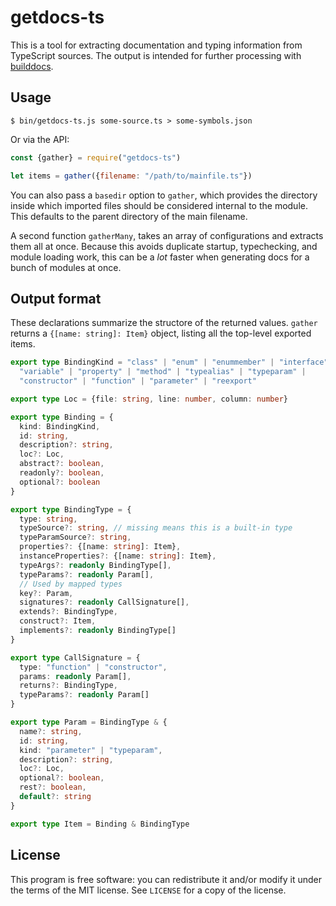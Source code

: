 # getdocs-ts

This is a tool for extracting documentation and typing information
from TypeScript sources. The output is intended for further processing
with [builddocs](https://github.com/marijnh/builddocs).

## Usage

```console
$ bin/getdocs-ts.js some-source.ts > some-symbols.json
```

Or via the API:

```javascript
const {gather} = require("getdocs-ts")

let items = gather({filename: "/path/to/mainfile.ts"})
```

You can also pass a `basedir` option to `gather`, which provides
the directory inside which imported files should be considered
internal to the module. This defaults to the parent directory of the
main filename.

A second function `gatherMany`, takes an array of configurations and
extracts them all at once. Because this avoids duplicate startup,
typechecking, and module loading work, this can be a _lot_ faster when
generating docs for a bunch of modules at once.

## Output format

These declarations summarize the structore of the returned values.
`gather` returns a `{[name: string]: Item}` object, listing all the
top-level exported items.

```typescript
export type BindingKind = "class" | "enum" | "enummember" | "interface" |
  "variable" | "property" | "method" | "typealias" | "typeparam" |
  "constructor" | "function" | "parameter" | "reexport"

export type Loc = {file: string, line: number, column: number}

export type Binding = {
  kind: BindingKind,
  id: string,
  description?: string,
  loc?: Loc,
  abstract?: boolean,
  readonly?: boolean,
  optional?: boolean
}

export type BindingType = {
  type: string,
  typeSource?: string, // missing means this is a built-in type
  typeParamSource?: string,
  properties?: {[name: string]: Item},
  instanceProperties?: {[name: string]: Item},
  typeArgs?: readonly BindingType[],
  typeParams?: readonly Param[],
  // Used by mapped types
  key?: Param,
  signatures?: readonly CallSignature[],
  extends?: BindingType,
  construct?: Item,
  implements?: readonly BindingType[]
}

export type CallSignature = {
  type: "function" | "constructor",
  params: readonly Param[],
  returns?: BindingType,
  typeParams?: readonly Param[]
}

export type Param = BindingType & {
  name?: string,
  id: string,
  kind: "parameter" | "typeparam",
  description?: string,
  loc?: Loc,
  optional?: boolean,
  rest?: boolean,
  default?: string
}

export type Item = Binding & BindingType
```

## License

This program is free software: you can redistribute it and/or modify
it under the terms of the MIT license. See `LICENSE` for a copy of the
license.
